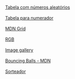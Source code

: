 <a href="https://murilomcabral.github.io/projetos-de-teste/randomTable/index.html">Tabela com números aleatórios</a><br><br>
<a href="https://murilomcabral.github.io/projetos-de-teste/tabelaNumerador/index.html">Tabela para numerador</a><br><br>
<a href="https://murilomcabral.github.io/projetos-de-teste/grid/grid-01/index.html">MDN Grid</a><br><br>
<a href="https://murilomcabral.github.io/projetos-de-teste/webTest/index.html">RGB</a><br><br>
<a href="https://murilomcabral.github.io/projetos-de-teste/documentacao/assessment-image-gallery/index.html">Image gallery</a><br><br>
<a href="https://murilomcabral.github.io/projetos-de-teste/javascript-mdn/bouncing-balls/index.html">Bouncing Balls - MDN</a><br><br>
[Sorteador](https://murilomcabral.github.io/projetos-de-teste/sorteador/index.html)
